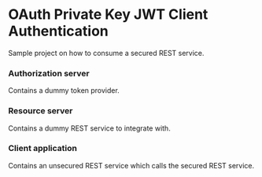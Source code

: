 # OAuth Private Key JWT Client Authentication
Sample project on how to consume a secured REST service.

### Authorization server
Contains a dummy token provider.

### Resource server
Contains a dummy REST service to integrate with.

### Client application
Contains an unsecured REST service which calls the secured REST service.
